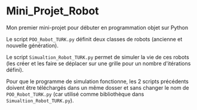 # Mini_Projet_Robot
Mon premier mini-projet pour débuter en programmation objet sur Python

Le script `POO_Robot_TURK.py` définit deux classes de robots (ancienne et nouvelle génération).

Le script `Simualtion_Robot_TURK.py` permet de simuler la vie de ces robots (les créer et les faire se déplacer sur une grille pour un nombre d'itérations défini).

Pour que le programme de simulation fonctionne, les 2 scripts précédents doivent être téléchargés dans un même dosser et sans changer le nom de `POO_Robot_TURK.py` 
(car utilisé comme bibliothèque dans `Simualtion_Robot_TURK.py`).
